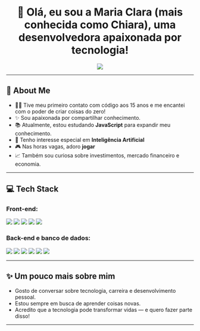 <h1 align="center">👋 Olá, eu sou a Maria Clara (mais conhecida como Chiara), uma desenvolvedora apaixonada por tecnologia!</h1>

<p align="center">
  <a href="https://www.linkedin.com/in/maria-clara-santa-chiara-163790234/"><img src="https://img.shields.io/badge/-Linkedin-FF0000?style=for-the-badge&logo=blue&logoColor=white" /></a>
</p>

---

## 📝 About Me

- 👩‍💻 Tive meu primeiro contato com código aos 15 anos e me encantei com o poder de criar coisas do zero!
- ✨ Sou apaixonada por compartilhar conhecimento.
- 📚 Atualmente, estou estudando **JavaScript** para expandir meu conhecimento.
- 🚀 Tenho interesse especial em **Inteligência Artificial**
- 🎮 Nas horas vagas, adoro **jogar**
- 📈 Também sou curiosa sobre investimentos, mercado financeiro e economia.

---

## 💻 Tech Stack

### Front-end:
<p>
  <img src="https://img.shields.io/badge/HTML5-E34F26?style=flat&logo=html5&logoColor=white" />
  <img src="https://img.shields.io/badge/CSS3-1572B6?style=flat&logo=css3&logoColor=white" />
  <img src="https://img.shields.io/badge/JavaScript-F7DF1E?style=flat&logo=javascript&logoColor=black" />
  <img src="https://img.shields.io/badge/TypeScript-3178C6?style=flat&logo=typescript&logoColor=white" />
  <img src="https://img.shields.io/badge/React-61DAFB?style=flat&logo=react&logoColor=black" />
</p>

### Back-end e banco de dados:
<p>
  <img src="https://img.shields.io/badge/Node.js-339933?style=flat&logo=node.js&logoColor=white" />
  <img src="https://img.shields.io/badge/NestJS-E0234E?style=flat&logo=nestjs&logoColor=white" />
  <img src="https://img.shields.io/badge/MongoDB-47A248?style=flat&logo=mongodb&logoColor=white" />
  <img src="https://img.shields.io/badge/PostgreSQL-4169E1?style=flat&logo=postgresql&logoColor=white" />
  <img src="https://img.shields.io/badge/GraphQL-E10098?style=flat&logo=graphql&logoColor=white" />
  <img src="https://img.shields.io/badge/Jest-C21325?style=flat&logo=jest&logoColor=white" />
</p>

---

## ✨ Um pouco mais sobre mim

- Gosto de conversar sobre tecnologia, carreira e desenvolvimento pessoal.
- Estou sempre em busca de aprender coisas novas.
- Acredito que a tecnologia pode transformar vidas — e quero fazer parte disso!

---

